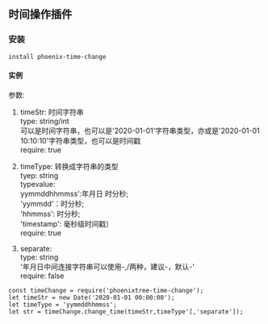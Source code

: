 ## 时间操作插件

### 安装
```
install phoenix-time-change
```

#### 实例
参数:  

1. timeStr: 时间字符串  
    type: string/int  
        可以是时间字符串，也可以是'2020-01-01'字符串类型，亦或是'2020-01-01 10:10:10'字符串类型，也可以是时间戳  
    require: true  

2. timeType: 转换成字符串的类型  
    tyep: string  
        typevalue:  
        yymmddhhmmss':年月日 时分秒;  
        'yymmdd'：时分秒;  
        'hhmmss': 时分秒;  
        'timestamp': 毫秒级时间戳）    
    require: true  

3. separate:  
    type: string  
        '年月日中间连接字符串可以使用-,/两种，建议-，默认-'  
    require: false
  

```
const timeChange = require('phoenixtree-time-change');  
let timeStr = new Date('2020-01-01 00:00:00');  
let timeType = 'yymmddhhmmss';  
let str = timeChange.change_time(timeStr,timeType'[,'separate']);  
```